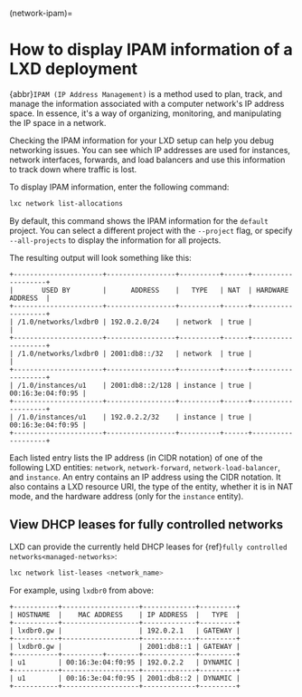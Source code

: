 (network-ipam)=
# How to display IPAM information of a LXD deployment

{abbr}`IPAM (IP Address Management)` is a method used to plan, track, and manage the information associated with a computer network's IP address space. In essence, it's a way of organizing, monitoring, and manipulating the IP space in a network.

Checking the IPAM information for your LXD setup can help you debug networking issues. You can see which IP addresses are used for instances, network interfaces, forwards, and load balancers and use this information to track down where traffic is lost.

To display IPAM information, enter the following command:

```bash
lxc network list-allocations
```

By default, this command shows the IPAM information for the `default` project. You can select a different project with the `--project` flag, or specify `--all-projects` to display the information for all projects.

The resulting output will look something like this:

```
+----------------------+-----------------+----------+------+-------------------+
|       USED BY        |      ADDRESS    |   TYPE   | NAT  | HARDWARE ADDRESS  |
+----------------------+-----------------+----------+------+-------------------+
| /1.0/networks/lxdbr0 | 192.0.2.0/24    | network  | true |                   |
+----------------------+-----------------+----------+------+-------------------+
| /1.0/networks/lxdbr0 | 2001:db8::/32   | network  | true |                   |
+----------------------+-----------------+----------+------+-------------------+
| /1.0/instances/u1    | 2001:db8::2/128 | instance | true | 00:16:3e:04:f0:95 |
+----------------------+-----------------+----------+------+-------------------+
| /1.0/instances/u1    | 192.0.2.2/32    | instance | true | 00:16:3e:04:f0:95 |
+----------------------+-----------------+----------+------+-------------------+
```

Each listed entry lists the IP address (in CIDR notation) of one of the following LXD entities: `network`, `network-forward`, `network-load-balancer`, and `instance`.
An entry contains an IP address using the CIDR notation.
It also contains a LXD resource URI, the type of the entity, whether it is in NAT mode, and the hardware address (only for the `instance` entity).

## View DHCP leases for fully controlled networks
LXD can provide the currently held DHCP leases for {ref}`fully controlled networks<managed-networks>`:

```bash
lxc network list-leases <network_name>
```

For example, using `lxdbr0` from above:

```
+-----------+-------------------+-------------+---------+
| HOSTNAME  |    MAC ADDRESS    | IP ADDRESS  |   TYPE  |
+-----------+-------------------+-------------+---------+
| lxdbr0.gw |                   | 192.0.2.1   | GATEWAY |
+-----------+-------------------+-------------+---------+
| lxdbr0.gw |                   | 2001:db8::1 | GATEWAY |
+-----------+----------+--------+-------------+---------+
| u1        | 00:16:3e:04:f0:95 | 192.0.2.2   | DYNAMIC |
+-----------+-------------------+-------------+---------+
| u1        | 00:16:3e:04:f0:95 | 2001:db8::2 | DYNAMIC |
+-----------+-------------------+-------------+---------+
```
